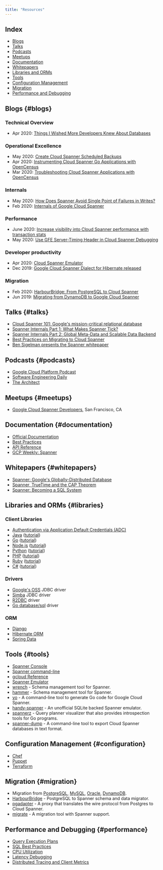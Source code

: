 ```yaml
---
title: "Resources"
---
```


## Index

* [Blogs](#blogs)
* [Talks](#talks)
* [Podcasts](#podcasts)
* [Meetups](meetups)
* [Documentation](#documentation)
* [Whitepapers](#whitepapers)
* [Libraries and ORMs](#libraries)
* [Tools](#tools)
* [Configuration Management](#configuration)
* [Migration](#migration)
* [Performance and Debugging](#performance)

## Blogs {#blogs}

### Technical Overview

* Apr 2020: [Things I Wished More Developers Knew About Databases](https://medium.com/@rakyll/things-i-wished-more-developers-knew-about-databases-2d0178464f78)

### Operational Excellence

* May 2020: [Create Cloud Spanner Scheduled Backups](https://medium.com/@hengfeng/create-cloud-spanner-scheduled-backups-c6f30551a6fd)
* Apr 2020: [Instrumenting Cloud Spanner Go Applications with OpenCensus](https://medium.com/google-cloud/instrumenting-cloud-spanner-go-applications-with-opencensus-6e734eb4d8c8)
* Mar 2020: [Troubleshooting Cloud Spanner Applications with OpenCensus](https://medium.com/@mayurkale22/troubleshooting-cloud-spanner-applications-with-opencensus-2cf424c4c590)

### Internals

* May 2020: [How Does Spanner Avoid Single Point of Failures in Writes?](https://medium.com/google-cloud/how-does-spanner-avoid-single-point-of-failures-in-writes-4f7765cd894)
* Feb 2020: [Internals of Google Cloud Spanner](https://medium.com/searce/internals-of-google-cloud-spanner-5927e4b83b36)

### Performance

* June 2020: [Increase visibility into Cloud Spanner performance with transaction stats](https://cloud.google.com/blog/products/databases/database-transaction-stats-in-spanner)
* May 2020: [Use GFE Server-Timing Header in Cloud Spanner Debugging](https://medium.com/google-cloud/use-gfe-server-timing-header-in-cloud-spanner-debugging-d7d891a50642)

### Developer productivity

* Apr 2020: [Cloud Spanner Emulator](https://medium.com/google-cloud/cloud-spanner-emulator-bf12d141c12)
* Dec 2019: [Google Cloud Spanner Dialect for Hibernate released](https://in.relation.to/2019/12/18/google-cloud-spanner-dialect/)

### Migration

* Feb 2020: [HarbourBridge: From PostgreSQL to Cloud Spanner](https://opensource.googleblog.com/2020/02/harbourbridge-from-postgresql-to-cloud.html)
* Jun 2019: [Migrating from DynamoDB to Google Cloud Spanner](https://medium.com/petabytz/database-migration-migrating-from-dynamodb-to-google-cloud-spanner-part-1-ab6b8828580d)

## Talks {#talks}

* [Cloud Spanner 101: Google's mission-critical relational database](https://www.youtube.com/watch?v=IfsTINNCooY)
* [Spanner Internals Part 1: What Makes Spanner Tick?](https://www.youtube.com/watch?v=nvlt0dA7rsQ)
* [Spanner Internals Part 2: Global Meta-Data and Scalable Data Backend](https://www.youtube.com/watch?v=zy-rcR4MoN4)
* [Best Practices on Migrating to Cloud Spanner](https://www.youtube.com/watch?v=FNeGQUqMa_c)
* [Ben Sigelman presents the Spanner whitepaper](https://youtu.be/mYV6_OaZeEs?t=1629)

## Podcasts {#podcasts}

* [Google Cloud Platform Podcast](https://www.gcppodcast.com/post/episode-62-cloud-spanner-with-deepti-srivastava/)
* [Software Engineering Daily](https://softwareengineeringdaily.com/2019/09/10/google-spanner-with-deepti-srivastava)
* [The Architect](http://architechtshow.com/ep-44-googles-deepti-srivastava-on-multi-region-spanner-and-case-for-cloud-databases)

## Meetups {#meetups}

* [Google Cloud Spanner Developers](https://www.meetup.com/Cloud-Spanner-Developers/), San Francisco, CA

## Documentation {#documentation}

* [Official Documentation](https://cloud.google.com/spanner)
* [Best Practices](https://cloud.google.com/spanner/docs/best-practice-list)
* [API Reference](https://cloud.google.com/spanner/docs/reference/rest)
* [GCP Weekly: Spanner](https://www.gcpweekly.com/gcp-resources/tag/google-cloud-spanner/)

## Whitepapers {#whitepapers}

* [Spanner: Google's Globally-Distributed Database](https://research.google/pubs/pub39966/)
* [Spanner, TrueTime and the CAP Theorem](https://research.google/pubs/pub45855/)
* [Spanner: Becoming a SQL System](https://research.google/pubs/pub46103/)

## Libraries and ORMs {#libraries}

### Client Libraries

* [Authentication via Application Default Credentials (ADC)](https://cloud.google.com/docs/authentication/production)
* [Java](https://googleapis.dev/java/google-cloud-clients/0.119.0-alpha/com/google/cloud/spanner/package-summary.html) ([tutorial](https://cloud.google.com/spanner/docs/getting-started/java))
* [Go](https://pkg.go.dev/cloud.google.com/go/spanner) ([tutorial](https://cloud.google.com/spanner/docs/getting-started/go))
* [Node.js](https://googleapis.dev/nodejs/spanner/latest/) ([tutorial](https://cloud.google.com/spanner/docs/getting-started/nodejs))
* [Python](https://googleapis.dev/python/spanner/latest/index.html) ([tutorial](https://cloud.google.com/spanner/docs/getting-started/python))
* [PHP](https://googleapis.github.io/google-cloud-php/#/docs/google-cloud/latest/spanner/readme) ([tutorial](https://cloud.google.com/spanner/docs/getting-started/php))
* [Ruby](https://googleapis.dev/ruby/google-cloud-spanner/latest/Google/Cloud/Spanner.html) ([tutorial](https://cloud.google.com/spanner/docs/getting-started/ruby))
* [C#](https://googleapis.github.io/google-cloud-dotnet/docs/Google.Cloud.Spanner.Data/api/Google.Cloud.Spanner.Data.html) ([tutorial](https://cloud.google.com/spanner/docs/getting-started/csharp))

### Drivers

* [Google's OSS](https://cloud.google.com/spanner/docs/jdbc-drivers) JDBC driver
* [Simba](https://cloud.google.com/spanner/docs/jdbc-drivers) JDBC driver
* [R2DBC](https://github.com/GoogleCloudPlatform/cloud-spanner-r2dbc) driver
* [Go database/sql](https://github.com/rakyll/go-sql-driver-spanner) driver

### ORM

* [Django](https://github.com/googleapis/python-spanner-django/)
* [Hibernate ORM](https://cloud.google.com/spanner/docs/use-hibernate)
* [Spring Data](https://cloud.google.com/spanner/docs/adding-spring)

## Tools {#tools}

* [Spanner Console](https://console.cloud.google.com/spanner)
* [Spanner command-line](https://github.com/cloudspannerecosystem/spanner-cli)
* [gcloud Reference](https://cloud.google.com/sdk/gcloud/reference/spanner)
* [Spanner Emulator](https://github.com/GoogleCloudPlatform/cloud-spanner-emulator)
* [wrench](https://github.com/cloudspannerecosystem/wrench) - Schema management tool for Spanner.
* [hammer](https://github.com/daichirata/hammer) - Schema management tool for Spanner.
* [yo](https://github.com/cloudspannerecosystem/yo) - A command-line tool to generate Go code for Google Cloud Spanner.
* [handy-spanner](https://github.com/gcpug/handy-spanner) - An unofficial SQLite backed Spanner emulator.
* [spannerz](https://github.com/rakyll/spannerz) - Query planner visualizer that also provides introspection tools for Go programs.
* [spanner-dump](https://github.com/cloudspannerecosystem/spanner-dump) - A command-line tool to export Cloud Spanner databases in text format.

## Configuration Management {#configuration}

* [Chef](https://github.com/GoogleCloudPlatform/chef-google-spanner)
* [Puppet](https://github.com/GoogleCloudPlatform/puppet-google-spanner)
* [Terraform](https://www.terraform.io/docs/providers/google/r/spanner_database.html)

## Migration {#migration}

* Migration from [PostgreSQL](https://cloud.google.com/spanner/docs/migrating-postgres-spanner), [MySQL](https://cloud.google.com/solutions/migrating-mysql-to-spanner), [Oracle](https://cloud.google.com/solutions/migrating-oracle-to-cloud-spanner), [DynamoDB](https://cloud.google.com/solutions/migrating-dynamodb-to-cloud-spanner).
* [HarbourBridge](https://github.com/cloudspannerecosystem/harbourbridge) - PostgreSQL to Spanner schema and data migrator.
* [pgadapter](https://github.com/cloudspannerecosystem/pgadapter) - A proxy that translates the wire protocol from Postgres to Cloud Spanner.
* [migrate](https://github.com/golang-migrate/migrate) - A migration tool with Spanner support.

## Performance and Debugging {#performance}

* [Query Execution Plans](https://cloud.google.com/spanner/docs/query-execution-plans)
* [SQL Best Practices](https://cloud.google.com/spanner/docs/sql-best-practices)
* [CPU Utilization](https://cloud.google.com/spanner/docs/cpu-utilization)
* [Latency Debugging](https://cloud.google.com/spanner/docs/latency)
* [Distributed Tracing and Client Metrics](https://medium.com/@orijtech/cloud-spanner-instrumented-by-opencensus-and-exported-to-stackdriver-6ed61ed6ab4e)

